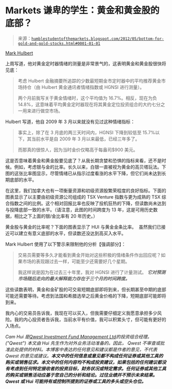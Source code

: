 <!--yml

类别：未分类

日期：2024 年 5 月 18 日 04:06:10

-->

# Markets 谦卑的学生：黄金和黄金股的底部？

> 来源：[`humblestudentofthemarkets.blogspot.com/2012/05/bottom-for-gold-and-gold-stocks.html#0001-01-01`](https://humblestudentofthemarkets.blogspot.com/2012/05/bottom-for-gold-and-gold-stocks.html#0001-01-01)

[Mark Hulbert](http://www.marketwatch.com/story/the-gold-markets-steep-wall-of-worry-2012-05-04)

上周写道，他对黄金定时器情绪的测量是非常景气的，这表明黄金和黄金股很快将见底：

> 考虑 Hulbert 金融摘要所追踪的少数最短期金市定时器中的平均推荐黄金市场持仓（由 Hulbert 黄金通讯者情绪指数或 HGNSI 进行测量）。
> 
> 两个月前我写关于黄金情绪时，这个平均值为 16.7%。相反，现在为负 14.8%，这意味着平均黄金定时器现在将其黄金定位投资组合的大约七分之一用来进行做空市场。

Hulbert 写道，他自 2009 年 3 月以来就没有见过这种情绪指标：

> 事实上，除了在 3 月底的两三天时间内，HGNSI 下降到较低至 15.7%以下，其当前水平是自 2009 年 3 月以来最低，已经三年多了。
> 
> 而那真的很惊人，因为当时金价仅略高于每盎司$900 美元。

这是否意味着黄金和黄金股要见底了？从我长期贪婪和恐惧的指标来看，还不是时候。例如，考虑银与金的比率。长久以来，白银一直被视为黄金的高贝塔玩法。下图的这张比率图显示，尽管情绪已从指示过度看涨的水平下降，但它们尚未达到长期底部的水平。

在这里，我们加拿大也有一项衡量资源和初级资源股繁荣程度的良好指标。下面的图表显示了以主要由初级资源公司组成的 TSX Venture 指数与更为成熟的 TSX 综合指数之间的比例。这个相对回报比率也反映了投机狂热的下降，但读数尚未达到与投降底部一致的水平。（请注意，此图的时间跨度为 13 年，这是可用历史数据，相比之下上面的银/金比率有 20 年历史。）

黄金股与黄金的比率呢？下面的图表显示了 HUI 与黄金金条比率。  虽然我们已接近可以建立有意义底部的水平，但读数还没达到高买入水平。

Mark Hulbert 使用了以下警示来限制他的分析【强调部分】：

> 交易员需要等多久才能看到黄金开始对这些积极的情绪条件作出回应呢？如果市场的表现跟过去一样，可能至少还需要好几个星期。
> 
> 我这样说是因为在过去三十年里，我对 HGNSI 进行了计量测试。 ***它对预测市场随后走向的最大解释能力存在于三个月的时间跨度。***

这些读数表明，黄金和金矿股的可交易短期底部即将到来，但长期甚至中期的底部可能还需要等待。考虑到法国和希腊选举之后黄金价格的下降，短期底部可能即将到来。

我内心的交易员告诉我，我现在可以买入，但我需要仔细定义我愿意承担多少风险。我的内心投资者告诉我，当前水平有价值，我可以积累头寸，但可能有更好的入场点。

*Cam Hui 是[Qwest Investment Fund Management Ltd](http://www.qwestfunds.com/)的投资组合经理。 ("Qwest") 本文由 Hui 先生作为对外业务活动准备的。因此， Qwest 不审查或批准此处提供的材料。本博客中表达的任何意见和建议都是作者的意见，不代表 Qwest 的意见或建议。**本文中的任何信息或意见都不构成任何证券或其他工具的购买或销售征求。本文中的任何内容均不构成投资建议，如果包括的任何建议都没有考虑到任何特定接收者的投资目标，财务状况或特定需求。任何证券或其他工具的购买或销售活动应基于您自己的分析和结论。过往业绩并不预示未来结果。Qwest 或 Hui 可能持有或控制所提到的证券或工具的多头或空头仓位。***
